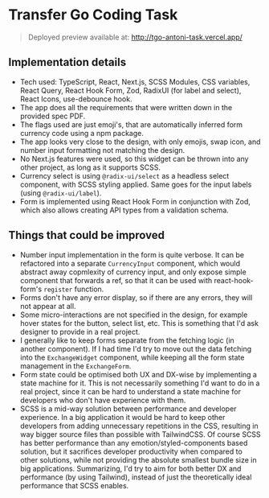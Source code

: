 # Transfer Go Coding Task

> Deployed preview available at: http://tgo-antoni-task.vercel.app/

## Implementation details

- Tech used: TypeScript, React, Next.js, SCSS Modules, CSS variables, React Query, React Hook Form, Zod, RadixUI (for label and select), React Icons, use-debounce hook.
- The app does all the requirements that were written down in the provided spec PDF.
- The flags used are just emoji's, that are automatically inferred form currency code using a npm package.
- The app looks very close to the design, with only emojis, swap icon, and number input formatting not matching the design.
- No Next.js features were used, so this widget can be thrown into any other project, as long as it supports SCSS.
- Currency select is using `@radix-ui/select` as a headless select component, with SCSS styling applied. Same goes for the input labels (using `@radix-ui/label`).
- Form is implemented using React Hook Form in conjunction with Zod, which also allows creating API types from a validation schema.

## Things that could be improved

- Number input implementation in the form is quite verbose. It can be refactored into a separate `CurrencyInput` component, which would abstract away copmlexity of currency input, and only expose simple component that forwards a ref, so that it can be used with react-hook-form's `register` function.
- Forms don't have any error display, so if there are any errors, they will not appear at all.
- Some micro-interactions are not specified in the design, for example hover states for the button, select list, etc. This is something that I'd ask designer to provide in a real project.
- I generally like to keep forms separate from the fetching logic (in another component). If I had time I'd try to move out the data fetching into the `ExchangeWidget` component, while keeping all the form state management in the `ExchangeForm`.
- Form state could be optimised both UX and DX-wise by implementing a state machine for it. This is not necessarily something I'd want to do in a real project, since it can be hard to understand a state machine for developers who don't have experience with them.
- SCSS is a mid-way solution between performance and developer experience. In a big application it would be hard to keep other developers from adding unnecessary repetitions in the CSS, resulting in way bigger source files than possible with TailwindCSS. Of course SCSS has better performance than any emotion/styled-components based solution, but it sacrifices developer productivity when compared to other solutions, while not providing the absolute smallest bundle size in big applications. Summarizing, I'd try to aim for both better DX and performance (by using Tailwind), instead of just the theoretically ideal performance that SCSS enables.
